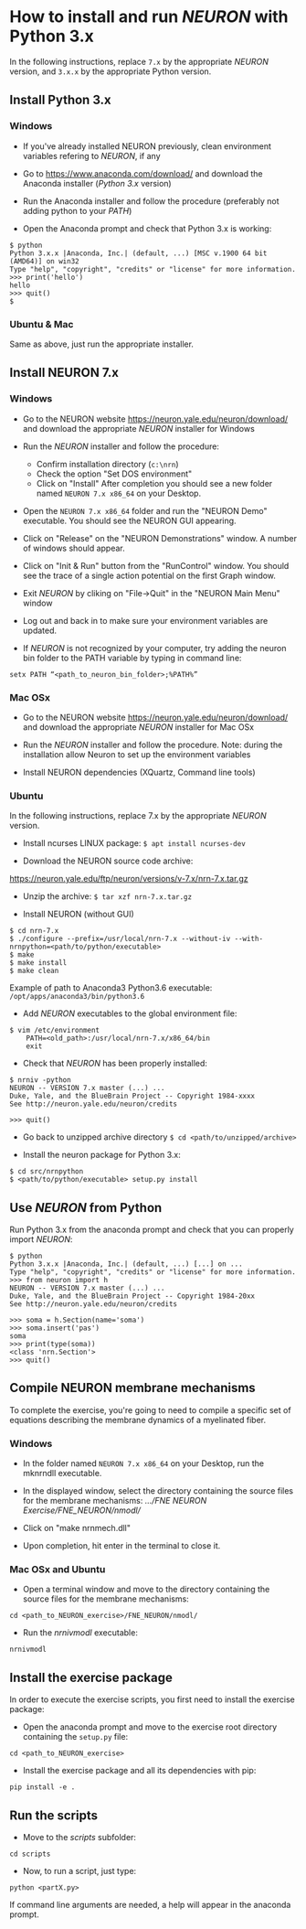 # How to install and run *NEURON* with Python 3.x

In the following instructions, replace `7.x` by the appropriate *NEURON* version, and `3.x.x` by the appropriate Python version.

## Install Python 3.x

### Windows

- If you've already installed NEURON previously, clean environment variables refering to *NEURON*, if any

- Go to https://www.anaconda.com/download/ and download the Anaconda installer (*Python 3.x* version)

- Run the Anaconda installer and follow the procedure (preferably not adding python to your *PATH*)

- Open the Anaconda prompt and check that Python 3.x is working:
```
$ python
Python 3.x.x |Anaconda, Inc.| (default, ...) [MSC v.1900 64 bit (AMD64)] on win32
Type "help", "copyright", "credits" or "license" for more information.
>>> print('hello')
hello
>>> quit()
$
```

### Ubuntu & Mac

Same as above, just run the appropriate installer.


## Install NEURON 7.x

### Windows

- Go to the NEURON website https://neuron.yale.edu/neuron/download/ and download the appropriate *NEURON* installer for Windows

- Run the *NEURON* installer and follow the procedure:
  - Confirm installation directory (`c:\nrn`)
  - Check the option "Set DOS environment"
  - Click on "Install"
After completion you should see a new folder named `NEURON 7.x x86_64` on your Desktop.

- Open the `NEURON 7.x x86_64` folder and run the "NEURON Demo" executable. You should see the NEURON GUI appearing.
- Click on "Release" on the "NEURON Demonstrations" window. A number of windows should appear.
- Click on "Init & Run" button from the "RunControl" window. You should see the trace of a single action potential on the first Graph window.
- Exit *NEURON* by cliking on "File->Quit" in the "NEURON Main Menu" window

- Log out and back in to make sure your environment variables are updated.

- If *NEURON* is not recognized by your computer, try adding the neuron bin folder to the PATH variable by typing in command line:

```setx PATH “<path_to_neuron_bin_folder>;%PATH%”```


### Mac OSx

- Go to the NEURON website https://neuron.yale.edu/neuron/download/ and download the appropriate *NEURON* installer for Mac OSx

- Run the *NEURON* installer and follow the procedure. Note: during the installation allow Neuron to set up the environment variables

- Install NEURON dependencies (XQuartz, Command line tools)


### Ubuntu

In the following instructions, replace 7.x by the appropriate *NEURON* version.

- Install ncurses LINUX package:
``` $ apt install ncurses-dev ```

- Download the NEURON source code archive:

https://neuron.yale.edu/ftp/neuron/versions/v-7.x/nrn-7.x.tar.gz

- Unzip the archive:
``` $ tar xzf nrn-7.x.tar.gz ```

- Install NEURON (without GUI)
```
$ cd nrn-7.x
$ ./configure --prefix=/usr/local/nrn-7.x --without-iv --with-nrnpython=<path/to/python/executable>
$ make
$ make install
$ make clean
```
Example of path to Anaconda3 Python3.6 executable: `/opt/apps/anaconda3/bin/python3.6`

- Add *NEURON* executables to the global environment file:
```
$ vim /etc/environment
    PATH=<old_path>:/usr/local/nrn-7.x/x86_64/bin
    exit
```

- Check that *NEURON* has been properly installed:
```
$ nrniv -python
NEURON -- VERSION 7.x master (...) ...
Duke, Yale, and the BlueBrain Project -- Copyright 1984-xxxx
See http://neuron.yale.edu/neuron/credits

>>> quit()
```

- Go back to unzipped archive directory
``` $ cd <path/to/unzipped/archive> ```

- Install the neuron package for Python 3.x:
```
$ cd src/nrnpython
$ <path/to/python/executable> setup.py install
```

## Use *NEURON* from Python

Run Python 3.x from the anaconda prompt and check that you can properly import *NEURON*:

```
$ python
Python 3.x.x |Anaconda, Inc.| (default, ...) [...] on ...
Type "help", "copyright", "credits" or "license" for more information.
>>> from neuron import h
NEURON -- VERSION 7.x master (...) ...
Duke, Yale, and the BlueBrain Project -- Copyright 1984-20xx
See http://neuron.yale.edu/neuron/credits

>>> soma = h.Section(name='soma')
>>> soma.insert('pas')
soma
>>> print(type(soma))
<class 'nrn.Section'>
>>> quit()
```

## Compile NEURON membrane mechanisms

To complete the exercise, you're going to need to compile a specific set of equations describing the membrane dynamics of a myelinated fiber.

### Windows

- In the folder named `NEURON 7.x x86_64` on your Desktop, run the mknrndll executable.

- In the displayed window, select the directory containing the source files for the membrane mechanisms: *.../FNE NEURON Exercise/FNE_NEURON/nmodl/*

- Click on "make nrnmech.dll"

- Upon completion, hit enter in the terminal to close it.

### Mac OSx and Ubuntu

- Open a terminal window and move to the directory containing the source files for the membrane mechanisms:

```cd <path_to_NEURON_exercise>/FNE_NEURON/nmodl/```

- Run the *nrnivmodl* executable:

```nrnivmodl```


## Install the exercise package

In order to execute the exercise scripts, you first need to install the exercise package:

- Open the anaconda prompt and move to the exercise root directory containing the `setup.py` file:

```cd <path_to_NEURON_exercise>```

- Install the exercise package and all its dependencies with pip:

```pip install -e .```


##  Run the scripts

- Move to the *scripts* subfolder:

```cd scripts```

- Now, to run a script, just type:

```python <partX.py>```

If command line arguments are needed, a help will appear in the anaconda prompt.
